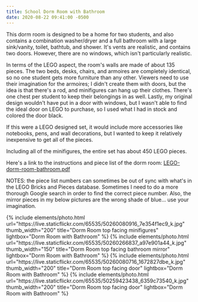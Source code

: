 ```yaml
---
title: School Dorm Room with Bathroom
date: 2020-08-22 09:41:00 -0500
---
```


This dorm room is designed to be a home for two students, and also contains a combination washer/dryer and a full bathroom with a large sink/vanity, toilet, bathtub, and shower. It's vents are realistic, and contains two doors. However, there are no windows, which isn't particularly realistic.

In terms of the LEGO aspect, the room's walls are made of about 135 pieces. The two beds, desks, chairs, and armoires are completely identical, so no one student gets more furniture than any other. Viewers need to use their imagination for the armoires; I didn't create them with doors, but the idea is that there's a rod, and minifigures can hang up their clothes. There's one chest per student to keep their belongings in as well. Lastly, my original design wouldn't have put in a door with windows, but I wasn't able to find the ideal door on LEGO to purchase, so I used what I had in stock and colored the door black.

If this were a LEGO designed set, it would include more accessories like notebooks, pens, and wall decorations, but I wanted to keep it relatively inexpensive to get all of the pieces.

Including all of the minifigures, the entire set has about 450 LEGO pieces.

Here's a link to the instructions and piece list of the dorm room: <a href="/assets/resources/LEGO-dorm-room-bathroom.pdf" target="_blank">LEGO-dorm-room-bathroom.pdf</a>

NOTES: the piece list numbers can sometimes be out of sync with what's in the LEGO Bricks and Pieces database. Sometimes I need to do a more thorough Google search in order to find the correct piece number. Also, the mirror pieces in my below pictures are the wrong shade of blue... use your imagination.

<div class="text-center">
  {% include elements/photo.html
      url="https://live.staticflickr.com/65535/50260080916_7e354f1ec9_k.jpg"
      thumb_width="200" title="Dorm Room top facing minifigures" lightbox="Dorm Room with Bathroom"
  %}
  {% include elements/photo.html
      url="https://live.staticflickr.com/65535/50260266837_a97e901a44_k.jpg"
      thumb_width="150" title="Dorm Room top facing bathroom mirror" lightbox="Dorm Room with Bathroom"
  %}
  {% include elements/photo.html
      url="https://live.staticflickr.com/65535/50260080716_1672827dbe_k.jpg"
      thumb_width="200" title="Dorm Room top facing door" lightbox="Dorm Room with Bathroom"
  %}
  {% include elements/photo.html
      url="https://live.staticflickr.com/65535/50259423438_6359c73540_k.jpg"
      thumb_width="200" title="Dorm Room top facing door" lightbox="Dorm Room with Bathroom"
  %}
</div>
